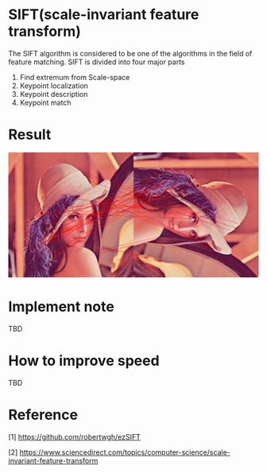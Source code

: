 
# SIFT(scale-invariant feature transform)   
The SIFT algorithm is considered to be one of the algorithms in the field of feature matching.
SIFT is divided into four major parts  
1. Find extremum  from Scale-space  
2. Keypoint localization  		
3. Keypoint description  
4. Keypoint match


# Result  
![](https://github.com/jasonchenwork/ImageProcessing/blob/main/10reorganisation/img/sifttest3.bmp)
  
	
# 	Implement note  
TBD



# How to improve speed  
TBD






# Reference  
[1] https://github.com/robertwgh/ezSIFT

[2] https://www.sciencedirect.com/topics/computer-science/scale-invariant-feature-transform